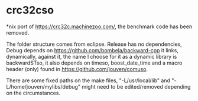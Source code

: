 # crc32cso
*nix port of https://crc32c.machinezoo.com/, the benchmark code has been removed.

The folder structure comes from eclipse. Release has no dependencies, Debug depends on https://github.com/bombela/backward-cpp it links, dynamically, against it, the name I choose for it as a dynamic library is backwardSTso, it also depends on timeso, boost_date_time and a macro header (only) found in https://github.com/jouven/comuso.

There are some fixed paths on the make files, "-L/usr/local/lib" and "-L/home/jouven/mylibs/debug" might need to be edited/removed depending on the circumstances.
